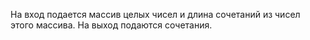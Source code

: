 На вход подается массив целых чисел и длина сочетаний из чисел этого массива. На выход подаются сочетания.
